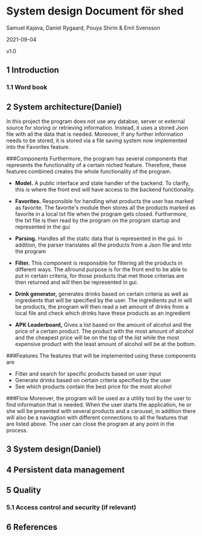 # System design Document för shed

Samuel Kajava, Daniel Rygaard, Pouya Shirin & Emil Svensson

2021-09-04

v1.0

## 1 Introduction

### 1.1 Word book

## 2 System architecture(Daniel)
In this project the program does not use any databse, server or 
external source for storing or retrieving information. Instead, it uses a stored Json file with all the data that is needed.
Moreover, if any further information needs to be stored, it is stored via a file saving system now implemented into the Favorites feature.

###Components
Furthermore, the program has several components that represents the functionality of a certain niched feature.
Therefore, these features combined creates the whole functionality of the program.

 - **Model.** 
A public interface and state handler of the backend. To clarify, 
this is where the front end will have access to the backend functionality.

- **Favorites.**
Responsible for handling what products the user has marked as favorite. 
The favorite's module then stores all the products marked as favorite in a local txt file when the program gets closed. Furthermore, the txt file is then read by the program on the program startup and represented in the gui 

- **Parsing.**
 Handles all the static data that is represented in the gui. In addition, the parser translates all the products from a Json file and into the program

- **Filter.**
This component is responsible for filtering all the products in different ways. The allround purpose is for the front end to be able to put in certain criteria, for those products that  met those criterias are then returned and will then be represented in gui.

- **Drink generator,**
 generates drinks based on certain criteria as well as ingredients that will be specified by the user.
 The ingredients put in will be products, the program will then read a set amount of drinks from a local file and check which drinks have these products as an ingredient

- **APK Leaderboard,**
Gives a list based on the amount of alcohol and the price of a certain product. The product with the most amount of alcohol and the cheapest price will be on the top of the list while the most expensive product with the least amount of alcohol will be at the bottom.

###Features
The features that will be implemented using these components are
- Filter and search for specific products based on user input
- Generate drinks based on certain criteria specified by the user
- See which products contain the best price for the most alcohol



###Flow
Moreover, the program will be used as a utility tool by the user to find information that is needed.
When the user starts the application, he or she will be presented with several products and a carousel, in addition there will also be a naviagtion with different connections to all the features that are listed above.
The user can close the program at any point in the process.
 
## 3 System design(Daniel)

## 4 Persistent data management

## 5 Quality

### 5.1 Access control and security (if relevant)

## 6 References